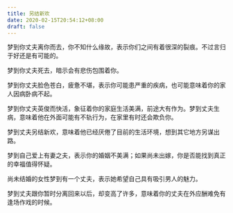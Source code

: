```yaml
---
title: 另结新欢
date: 2020-02-15T20:54:12+08:00
draft: false
---
```


梦到你丈夫离你而去，你不知什么缘故，表示你们之间有着很深的裂痕。不过言归于好还是有可能的。


梦到你丈夫死去，暗示会有悲伤包围着你。


梦到你丈夫脸色苍白，疲惫不堪，表示你可能患严重的疾病，也可能意味着你的家人因病卧病不起。


梦到你丈夫英俊而快活，象征着你的家庭生活美满，前途大有作为。梦到丈夫生病，意味着他在外面可能有不轨行为，在家里有时还会欺负你。


梦到丈夫另结新欢，意味着他已经厌倦了目前的生活环境，想到其它地方另谋出路。


梦到自己爱上有妻之夫，表示你的婚姻不美满；如果尚未出嫁，你是否能找到真正的幸福值得怀疑。


尚未结婚的女性梦到有一个丈夫，表示她希望自己具有吸引男人的魅力。


梦到丈夫跟你暂时分离回来以后，却变高了许多，意味着你的丈夫在外应酬难免有逢场作戏的时候。